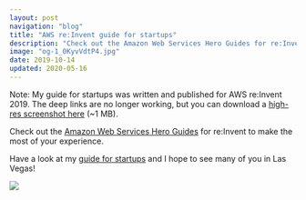 ```yaml
---
layout: post
navigation: "blog"
title: "AWS re:Invent guide for startups"
description: "Check out the Amazon Web Services Hero Guides for re:Invent to make the most of your experience."
image: "og-1_0KyvVdtP4.jpg"
date: 2019-10-14
updated: 2020-05-16
---
```


<p class="disclaimer">
Note: My guide for startups was written and published for AWS re:Invent 2019. The deep links are no longer working, but you can download a <a href="/content/img/aws-reinvent-guide-for-startups.png">high-res screenshot here</a> (~1 MB).
</p>

Check out the <a href="https://reinvent.awsevents.com/learn/guides/">Amazon Web Services Hero Guides</a> for re:Invent to make the most of your experience.

Have a look at my <a target="_blank" href="https://reinvent.awsevents.com/learn/guides/martin_buberl/">guide for startups</a> and I hope to see many of you in Las Vegas!

<a target="_blank" href="https://reinvent.awsevents.com/learn/guides/martin_buberl/"><img src="{{ site.url }}/content/img/aws-reinvent-guide-for-startups-01.jpg" /></a>
